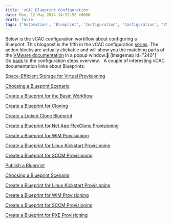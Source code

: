 ```yaml
---
title: 'vCAC Blueprint Configuration'
date: Mon, 12 May 2014 14:52:52 +0000
draft: false
tags: ['Automation', 'Blueprint', 'Configuration', 'Configuration', 'VMware', 'vRealize Automation', 'vRealize Automation (vCAC)']
---
```


Below is the vCAC configuration workflow about configuring a Blueprint. This blogpost is the fifth in the vCAC configuration [series](http://automate-it.today/vcac-configuration-steps/ "vCAC Configuration Steps"). The action blocks are actually clickable and will show you the matching parts of the [VMware documentation](https://www.google.nl/url?sa=t&rct=j&q=&esrc=s&source=web&cd=1&cad=rja&uact=8&ved=0CDAQFjAA&url=https%3A%2F%2Fwww.vmware.com%2Fsupport%2Fpubs%2Fvcac-pubs.html&ei=tFRWU5nPLc2HyQPpiIHACQ&usg=AFQjCNEo-ZBybEXNDEJVB2OiNSzxTmmdMg&bvm=bv.65177938,d.bGQ "VMware vCAC Documentation Center") in a popup window. \[imagemap id="240"\] Go [back](http://automate-it.today/vcac-configuration-steps/ "vCAC Configuration Steps") to the configuration steps overview.   A couple of interesting vCAC documentation links about Blueprints:

[Space-Efficient Storage for Virtual Provisioning](http://pubs.vmware.com/vCAC-60/topic/com.vmware.vcac.iaas.all.doc/GUID-48C0E6D7-0A4B-4EE0-9452-809962CD440D.html "Space-efficient storage technology eliminates the inefficiencies of traditional storage methods by using only the storage actually required for a machine's operations. Typically, this is only a fraction of the storage actually allocated to machines. vCloud Automation Center supports two methods of provisioning with space-efficient technology, thin provisioning and FlexClone provisioning.")

[Choosing a Blueprint Scenario](http://pubs.vmware.com/vCAC-60/topic/com.vmware.vcac.iaas.all.doc/GUID-5DD06442-C5EB-4630-9D89-391A630BDFC4.html "Depending on your environment and the methods of provisioning your fabric administrators have prepared, there are several procedures available to create the blueprint for your needs.")

[Create a Blueprint for the Basic Workflow](http://pubs.vmware.com/vCAC-60/topic/com.vmware.vcac.iaas.all.doc/GUID-3C1E5D17-4092-45F0-9282-42D3CE893713.html "A basic workflow blueprint provisions a virtual machine with no guest operating system. You can install the operating system after the machine is provisioned.")

[Create a Blueprint for Cloning](http://pubs.vmware.com/vCAC-60/topic/com.vmware.vcac.iaas.all.doc/GUID-70A2FE1C-8B75-4FC4-8DF3-A92BA8847BD0.html "You can use vCloud Automation Center to provision machines by cloning from a template object created from a Windows or Linux reference machine.")

[Create a Linked Clone Blueprint](http://pubs.vmware.com/vCAC-60/topic/com.vmware.vcac.iaas.all.doc/GUID-59BF437F-DDB6-4D72-94F3-44EABD336D5B.html "If you are working with a vSphere environment, you can provision a space-efficient copy of a virtual machine called a linked clone. Linked clones are based on a snapshot of a VM and use a chain of delta disks to track differences from a parent machine.")

[Create a Blueprint for Net App FlexClone Provisioning](http://pubs.vmware.com/vCAC-60/topic/com.vmware.vcac.iaas.all.doc/GUID-336AF544-9F8C-49AE-A231-B4234868497C.html "You can use vCloud Automation Center to provision clone machines using Net App FlexClone technology if you are working with a vSphere integration.")

[Create a Blueprint for WIM Provisioning](http://pubs.vmware.com/vCAC-60/topic/com.vmware.vcac.iaas.all.doc/GUID-4813235B-01BD-4A0E-87AE-3B0F99D34E9D.html "You can provision a machine by booting into a WinPE environment and then installing an operating system using a Windows Imaging File Format (WIM) image of an existing Windows reference machine.")

[Create a Blueprint for Linux Kickstart Provisioning](http://pubs.vmware.com/vCAC-60/topic/com.vmware.vcac.iaas.all.doc/GUID-EC89BBD5-2EC4-4EE3-AF6B-84000CC251DA.html "You can provision a machine by booting from an ISO image, then using a kickstart or autoYaSt configuration file and a Linux distribution image to install the operating system on the machine.")

[Create a Blueprint for SCCM Provisioning](http://pubs.vmware.com/vCAC-60/topic/com.vmware.vcac.iaas.all.doc/GUID-A5778F70-3127-469B-B592-C6F6337DC21A.html "You can provision a machine and then pass control to an SCCM task sequence to boot from an ISO image, deploy a Windows operating system, and install the vCloud Automation Center guest agent.")

[Publish a Blueprint](http://pubs.vmware.com/vCAC-60/topic/com.vmware.vcac.iaas.all.doc/GUID-66EF21C4-A709-4106-99E8-06152EBF6BD8.html "Blueprints are automatically saved in the draft state and must be manually published before they appear as catalog items.")

[Choosing a Blueprint Scenario](http://pubs.vmware.com/vCAC-60/topic/com.vmware.vcac.iaas.all.doc/GUID-5443F1E7-A3A2-41AE-9B6C-67D19F3F7664.html "Depending on your environment and the methods of provisioning your fabric administrators have prepared, there are several procedures available to create the blueprint for your needs.")

[Create a Blueprint for Linux Kickstart Provisioning](http://pubs.vmware.com/vCAC-60/topic/com.vmware.vcac.iaas.all.doc/GUID-7D3A1C50-6104-437B-A796-2A806C86EC2F.html "You can provision a Dell iDRAC or HP iLO machine by booting from an ISO image and using a kickstart or autoYaSt configuration file and a Linux distribution image to install the operating system on the machine.")

[Create a Blueprint for WIM Provisioning](http://pubs.vmware.com/vCAC-60/topic/com.vmware.vcac.iaas.all.doc/GUID-878A48AD-A6CE-4EDD-852B-5F472D46389E.html "You can provision a Dell iDRAC or HP iLO machine by booting into a WinPE environment and then installing an operating system using a Windows Imaging File Format (WIM) image of an existing Windows reference machine.")

[Create a Blueprint for SCCM Provisioning](http://pubs.vmware.com/vCAC-60/topic/com.vmware.vcac.iaas.all.doc/GUID-1495270D-3603-4BCA-8022-6FF324758092.html "You can provision a machine and then pass control to an SCCM task sequence to boot from an ISO image, deploy a Windows operating system, and install the vCloud Automation Center guest agent.")

[Create a Blueprint for PXE Provisioning](http://pubs.vmware.com/vCAC-60/topic/com.vmware.vcac.iaas.all.doc/GUID-DE412DE4-F53F-42E4-8CEA-5F07BEF68D5C.html "You can provision a machine by querying a PXE boot server for a network boot strap program (NBP). You can configure the NBP to then download and execute any boot image-based provisioning method to deploy an operating system.")